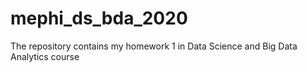 # mephi_ds_bda_2020
The repository contains my homework 1 in Data Science and Big Data Analytics course
